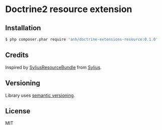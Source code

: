 # Doctrine2 resource extension

## Installation
```bash
$ php composer.phar require 'anh/doctrine-extensions-resource:0.1.0'
```

## Credits
Inspired by [SyliusResourceBundle](https://github.com/Sylius/SyliusResourceBundle) from [Sylius](http://sylius.org).

## Versioning
Library uses [semantic versioning](http://semver.org/).

## License
MIT